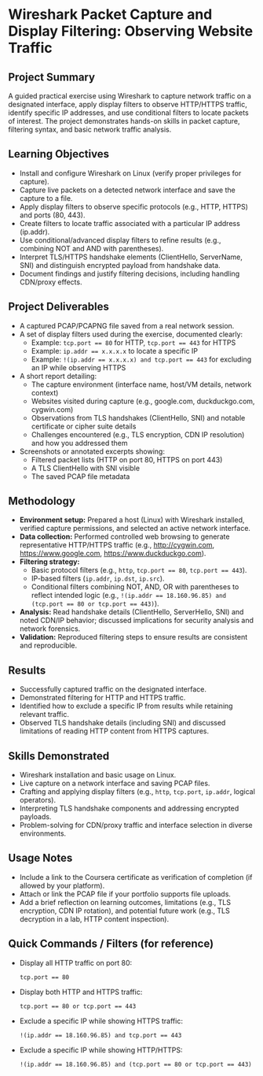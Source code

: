 # Wireshark Packet Capture and Display Filtering: Observing Website Traffic

## Project Summary
A guided practical exercise using Wireshark to capture network traffic on a designated interface, apply display filters to observe HTTP/HTTPS traffic, identify specific IP addresses, and use conditional filters to locate packets of interest. The project demonstrates hands-on skills in packet capture, filtering syntax, and basic network traffic analysis.

## Learning Objectives
- Install and configure Wireshark on Linux (verify proper privileges for capture).
- Capture live packets on a detected network interface and save the capture to a file.
- Apply display filters to observe specific protocols (e.g., HTTP, HTTPS) and ports (80, 443).
- Create filters to locate traffic associated with a particular IP address (ip.addr).
- Use conditional/advanced display filters to refine results (e.g., combining NOT and AND with parentheses).
- Interpret TLS/HTTPS handshake elements (ClientHello, ServerName, SNI) and distinguish encrypted payload from handshake data.
- Document findings and justify filtering decisions, including handling CDN/proxy effects.

## Project Deliverables
- A captured PCAP/PCAPNG file saved from a real network session.
- A set of display filters used during the exercise, documented clearly:
  - Example: `tcp.port == 80` for HTTP, `tcp.port == 443` for HTTPS
  - Example: `ip.addr == x.x.x.x` to locate a specific IP
  - Example: `!(ip.addr == x.x.x.x) and tcp.port == 443` for excluding an IP while observing HTTPS
- A short report detailing:
  - The capture environment (interface name, host/VM details, network context)
  - Websites visited during capture (e.g., google.com, duckduckgo.com, cygwin.com)
  - Observations from TLS handshakes (ClientHello, SNI) and notable certificate or cipher suite details
  - Challenges encountered (e.g., TLS encryption, CDN IP resolution) and how you addressed them
- Screenshots or annotated excerpts showing:
  - Filtered packet lists (HTTP on port 80, HTTPS on port 443)
  - A TLS ClientHello with SNI visible
  - The saved PCAP file metadata

## Methodology
- **Environment setup:** Prepared a host (Linux) with Wireshark installed, verified capture permissions, and selected an active network interface.
- **Data collection:** Performed controlled web browsing to generate representative HTTP/HTTPS traffic (e.g., http://cygwin.com, https://www.google.com, https://www.duckduckgo.com).
- **Filtering strategy:**
  - Basic protocol filters (e.g., `http`, `tcp.port == 80`, `tcp.port == 443`).
  - IP-based filters (`ip.addr`, `ip.dst`, `ip.src`).
  - Conditional filters combining NOT, AND, OR with parentheses to reflect intended logic (e.g., `!(ip.addr == 18.160.96.85) and (tcp.port == 80 or tcp.port == 443)`).
- **Analysis:** Read handshake details (ClientHello, ServerHello, SNI) and noted CDN/IP behavior; discussed implications for security analysis and network forensics.
- **Validation:** Reproduced filtering steps to ensure results are consistent and reproducible.

## Results
- Successfully captured traffic on the designated interface.
- Demonstrated filtering for HTTP and HTTPS traffic.
- Identified how to exclude a specific IP from results while retaining relevant traffic.
- Observed TLS handshake details (including SNI) and discussed limitations of reading HTTP content from HTTPS captures.

## Skills Demonstrated
- Wireshark installation and basic usage on Linux.
- Live capture on a network interface and saving PCAP files.
- Crafting and applying display filters (e.g., `http`, `tcp.port`, `ip.addr`, logical operators).
- Interpreting TLS handshake components and addressing encrypted payloads.
- Problem-solving for CDN/proxy traffic and interface selection in diverse environments.

## Usage Notes
- Include a link to the Coursera certificate as verification of completion (if allowed by your platform).
- Attach or link the PCAP file if your portfolio supports file uploads.
- Add a brief reflection on learning outcomes, limitations (e.g., TLS encryption, CDN IP rotation), and potential future work (e.g., TLS decryption in a lab, HTTP content inspection).

## Quick Commands / Filters (for reference)

- Display all HTTP traffic on port 80:
  ```
  tcp.port == 80
  ```
- Display both HTTP and HTTPS traffic:
  ```
  tcp.port == 80 or tcp.port == 443
  ```
- Exclude a specific IP while showing HTTPS traffic:
  ```
  !(ip.addr == 18.160.96.85) and tcp.port == 443
  ```
- Exclude a specific IP while showing HTTP/HTTPS:
  ```
  !(ip.addr == 18.160.96.85) and (tcp.port == 80 or tcp.port == 443)
  ```
